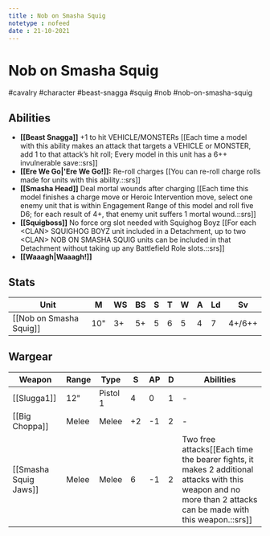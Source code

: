 ```yaml
---
title : Nob on Smasha Squig
notetype : nofeed
date : 21-10-2021
---
```


# Nob on Smasha Squig
#cavalry #character #beast-snagga #squig #nob #nob-on-smasha-squig

## Abilities

- **[[Beast Snagga]]** +1 to hit VEHICLE/MONSTERs [[Each time a model with this ability makes an attack that targets a VEHICLE or MONSTER, add 1 to that attack’s hit roll; Every model in this unit has a 6++ invulnerable save::srs]]
- **[[Ere We Go\|'Ere We Go!]]:** Re-roll charges [[You can re-roll charge rolls made for units with this ability.::srs]]
- **[[Smasha Head]]** Deal mortal wounds after charging [[Each time this model finishes a charge move or Heroic Intervention move, select one enemy unit that is within Engagement Range of this model and roll five D6; for each result of 4+, that enemy unit suffers 1 mortal wound.::srs]]
- **[[Squigboss]]** No force org slot needed with Squighog Boyz [[For each \<CLAN> SQUIGHOG BOYZ unit included in a Detachment, up to two \<CLAN> NOB ON SMASHA SQUIG units can be included in that Detachment without taking up any Battlefield Role slots.::srs]]
- **[[Waaagh\|Waaagh!]]**

## Stats

| Unit                    | M   | WS  | BS  | S   | T   | W   | A   | Ld  | Sv  |
| ----------------------- | --- | --- | --- | --- | --- | --- | --- | --- | --- |
| [[Nob on Smasha Squig]] | 10" | 3+  | 5+  | 5   | 6   | 5   | 4   | 7   | 4+/6++  |

## Wargear

| Weapon                | Range | Type     | S   | AP  | D   | Abilities                                                                                                                                                     |
| --------------------- | ----- | -------- | --- | --- | --- | ------------------------------------------------------------------------------------------------------------------------------------------------------------- |
| [[Slugga1]]            | 12"   | Pistol 1 | 4   | 0   | 1   | -                                                                                                                                                             |
| [[Big Choppa]]        | Melee | Melee    | +2  | -1  | 2   | -                                                                                                                                                             |
| [[Smasha Squig Jaws]] | Melee | Melee    | 6   | -1  | 2   | Two free attacks[[Each time the bearer fights, it makes 2 additional attacks with this weapon and no more than 2 attacks can be made with this weapon.::srs]] |